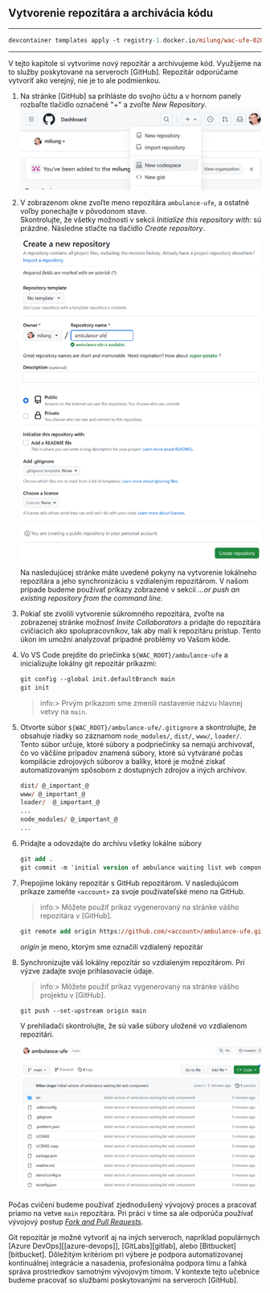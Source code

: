 ## Vytvorenie repozitára a archivácia kódu

---

```ps
devcontainer templates apply -t registry-1.docker.io/milung/wac-ufe-020
```

---

V tejto kapitole si vytvoríme nový repozitár a archivujeme kód. Využijeme na to
služby poskytované na serveroch [GitHub]. Repozitár odporúčame vytvoriť ako verejný,
nie je to ale podmienkou.

1. Na stránke [GitHub] sa prihláste do svojho účtu a v hornom panely rozbaľte tlačidlo označené
   "+" a zvoľte _New Repository_.
  ![Vytvorenie nového repozitára](./img/020-01-NewRepo.png)

2. V zobrazenom okne zvoľte meno repozitára `ambulance-ufe`, a ostatné voľby ponechajte v pôvodonom stave.  
   Skontrolujte, že všetky možnosti v sekcii _Initialize this repository with:_ sú prázdne. Následne stlačte 
   na tlačidlo _Create repository_.

   ![Vytvorenie nového repozitára](./img/020-02-CreateRepo.png)

   Na nasledujúcej stránke máte uvedené pokyny na vytvorenie lokálneho repozitára a jeho synchronizáciu s vzdialeným repozitárom.
   V našom prípade budeme používať príkazy zobrazené v sekcii _…or push an existing repository from the command line_.

3. Pokiaľ ste zvolili vytvorenie súkromného repozitára, zvoľte na zobrazenej stránke možnosť _Invite Collaborators_
   a pridajte do repozitára cvičiacich ako spolupracovníkov, tak aby mali k repozitáru prístup.
   Tento úkon im umožní analyzovať prípadné problémy vo Vašom kóde.

4. Vo VS Code prejdite do priečinka `${WAC_ROOT}/ambulance-ufe` a inicializujte lokálny git repozitár príkazmi:

    ```ps
    git config --global init.defaultBranch main
    git init
    ```

    >info:> Prvým príkazom sme zmenili nastavenie názvu hlavnej vetvy na `main`.

5. Otvorte súbor `${WAC_ROOT}/ambulance-ufe/.gitignore` a skontrolujte, že obsahuje riadky so záznamom
  `node_modules/`, `dist/`, `www/`, `loader/`. Tento súbor určuje, ktoré súbory a podpriečinky sa nemajú archivovať, čo vo väčšine prípadov znamená súbory,
  ktoré sú vytvárané počas kompilácie zdrojových súborov a balíky, ktoré je možné získať automatizovaným spôsobom z dostupných zdrojov a iných archívov.

    ```ps
    dist/ @_important_@
    www/ @_important_@
    loader/  @_important_@
    ...
    node_modules/ @_important_@
    ...
    ```

6. Pridajte a odovzdajte do archívu všetky lokálne súbory

    ```ps
    git add .
    git commit -m 'initial version of ambulance waiting list web component'
    ```

7. Prepojíme lokány repozitár s GitHub repozitárom. V nasledujúcom príkaze zameňte `<account>` za svoje používateľské meno na GitHub.

    >info:> Môžete použiť príkaz vygenerovaný na stránke vášho repozitára v [GitHub].

    ```ps
    git remote add origin https://github.com/<account>/ambulance-ufe.git
    ```

    _origin_ je meno, ktorým sme označili vzdialený repozitár

8. Synchronizujte váš lokálny repozitár so vzdialeným repozitárom. Pri výzve zadajte svoje prihlasovacie údaje.

    >info:> Môžete použiť príkaz vygenerovaný na stránke vášho projektu v [GitHub].

    ```ps
    git push --set-upstream origin main
    ```

    V prehliadači skontrolujte, že sú vaše súbory uložené vo vzdialenom repozitári.

    ![Synchronizovaný repozitár](./img/020-03-GitRepository.png)

Počas cvičení budeme používať zjednodušený vývojový proces a pracovať priamo na
vetve `main` repozitára. Pri práci v tíme sa ale odporúča používať vývojový
postup [_Fork and Pull Requests_](https://gist.github.com/Chaser324/ce0505fbed06b947d962).

Git repozitár je možné vytvoriť aj na iných serveroch, napríklad populárnych
[Azure DevOps][[azure-devops]], [GitLabs][gitlab], alebo
[Bitbucket][bitbucket]. Dôležitým kritériom pri výbere je podpora
automatizovanej kontinuálnej integrácie a nasadenia, profesionálna podpora tímu
a ľahká správa prostriedkov samotným vývojovým tímom. V kontexte tejto učebnice
budeme pracovať so službami poskytovanými na serveroch [GitHub].
